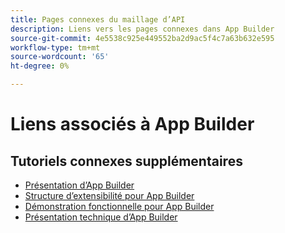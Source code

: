 ```yaml
---
title: Pages connexes du maillage d’API
description: Liens vers les pages connexes dans App Builder
source-git-commit: 4e5538c925e449552ba2d9ac5f4c7a63b632e595
workflow-type: tm+mt
source-wordcount: '65'
ht-degree: 0%

---
```


# Liens associés à App Builder

## Tutoriels connexes supplémentaires

* [Présentation d’App Builder](https://experienceleague.adobe.com/docs/commerce-learn/tutorials/adobe-developer-app-builder/introduction-to-app-builder.md)
* [Structure d’extensibilité pour App Builder](https://experienceleague.adobe.com/docs/commerce-learn/tutorials/adobe-developer-app-builder/extensibility-framework-commerce-eventing.md)
* [Démonstration fonctionnelle pour App Builder](https://experienceleague.adobe.com/docs/commerce-learn/tutorials/adobe-developer-app-builder/app-builder-functional-demonstration.md)
* [Présentation technique d’App Builder](https://experienceleague.adobe.com/docs/commerce-learn/tutorials/adobe-developer-app-builder/app-builder-technical-overview.md)

